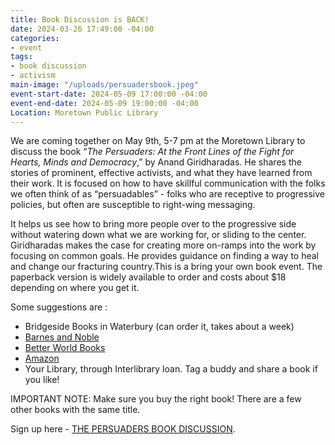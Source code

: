 ```yaml
---
title: Book Discussion is BACK!
date: 2024-03-26 17:49:00 -04:00
categories:
- event
tags:
- book discussion
- activism
main-image: "/uploads/persuadersbook.jpeg"
event-start-date: 2024-05-09 17:00:00 -04:00
event-end-date: 2024-05-09 19:00:00 -04:00
Location: Moretown Public Library
---
```


We are coming together on May 9th, 5-7 pm at the Moretown Library to discuss the book “*The Persuaders: At the Front Lines of the Fight for Hearts, Minds and Democracy*,” by Anand Giridharadas.  He shares the stories of prominent, effective activists, and what they have learned from their work. It is focused on how to have skillful communication with the folks we often think of as “persuadables” - folks who are receptive to progressive policies, but often are susceptible to right-wing messaging.

It helps us see how to bring more people over to the progressive side without watering down what we are working for, or sliding to the center.   Giridharadas makes the case for creating more on-ramps into the work by focusing on common goals. He provides guidance on finding a way to heal and change our fracturing country.This is a bring your own book event.  The paperback version is widely available to order and costs about $18 depending on where you get it.

Some suggestions are :
* Bridgeside Books in Waterbury (can order it, takes about a week)
* [Barnes and Noble](https://www.barnesandnoble.com/)
* [Better World Books](https://www.betterworldbooks.com/)
* [Amazon](https://www.amazon.com/)
* Your Library, through Interlibrary loan. Tag a buddy and share a book if you like!

IMPORTANT NOTE: Make sure you buy the right book!
There are a few other books with the same title.

Sign up here - <a class="nav-link" href="https://docs.google.com/forms/d/e/1FAIpQLSd1x4JLUwlvxJgrhFl-F6BNpjExLLTzUn3DBjGe45WQbMCkpQ/viewform">THE PERSUADERS BOOK DISCUSSION</a>.
